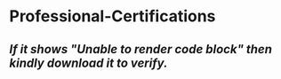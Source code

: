 # Professional-Certifications

## *If it shows "Unable to render code block" then kindly download it to verify.* 
